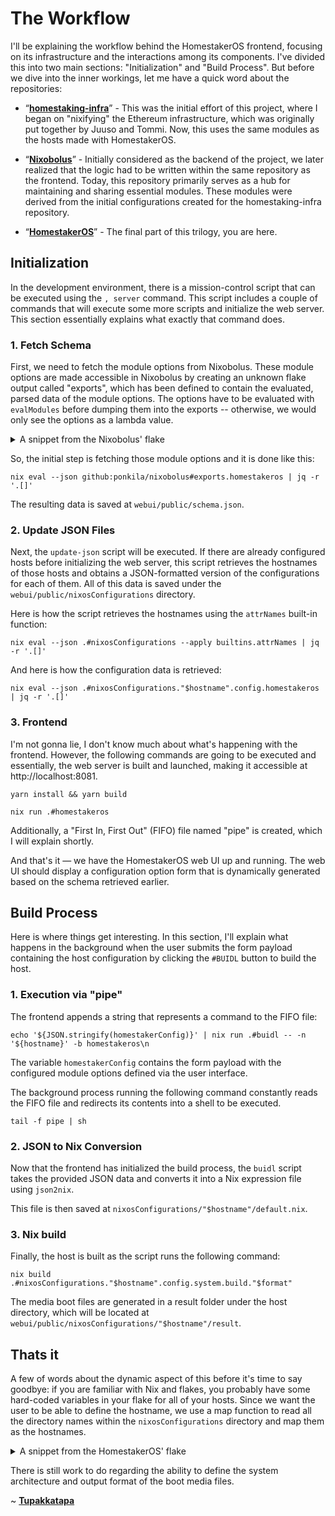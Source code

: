 # The Workflow

I'll be explaining the workflow behind the HomestakerOS frontend, focusing on its infrastructure and the interactions among its components. I've divided this into two main sections: "Initialization" and "Build Process". But before we dive into the inner workings, let me have a quick word about the repositories:

- “**[homestaking-infra](https://github.com/ponkila/homestaking-infra)**” - This was the initial effort of this project, where I began on "nixifying" the Ethereum infrastructure, which was originally put together by Juuso and Tommi. Now, this uses the same modules as the hosts made with HomestakerOS.

- “**[Nixobolus](https://github.com/ponkila/nixobolus)**” - Initially considered as the backend of the project, we later realized that the logic had to be written within the same repository as the frontend. Today, this repository primarily serves as a hub for maintaining and sharing essential modules. These modules were derived from the initial configurations created for the homestaking-infra repository.

- “**[HomestakerOS](https://github.com/ponkila/HomestakerOS)**” - The final part of this trilogy, you are here.

## Initialization

In the development environment, there is a mission-control script that can be executed using the `, server` command. This script includes a couple of commands that will execute some more scripts and initialize the web server. This section essentially explains what exactly that command does.

### 1. Fetch Schema

First, we need to fetch the module options from Nixobolus. These module options are made accessible in Nixobolus by creating an unknown flake output called "exports", which has been defined to contain the evaluated, parsed data of the module options. The options have to be evaluated with `evalModules` before dumping them into the exports -- otherwise, we would only see the options as a lambda value.

<details>

<summary>A snippet from the Nixobolus' flake</summary>
<br/>

See the whole thing at: https://github.com/ponkila/nixobolus/blob/main/flake.nix

```nix
let
  inherit (self) outputs;

  # Function to format module options
  parseOpts = options:
    nixpkgs.lib.attrsets.mapAttrsRecursiveCond (v: !  nixpkgs.lib.options.isOption v)
      (k: v: {
        type = v.type.name;
		    default = v.default;
		    description = if v ? description then v.description else null;
		    example = if v ? example then v.example else null;
	    })
	    options;

  # Function to get options from module(s)
  getOpts = modules:
	  builtins.removeAttrs (nixpkgs.lib.evalModules {
	    inherit modules;
	    specialArgs = { inherit nixpkgs; };
	  }).options [ "_module" ];
in
{
  # Module option exports for the frontend
  # Accessible through 'nix eval --json .#exports'
  exports = parseOpts (getOpts [
	  ./modules/homestakeros/options.nix
  ]);
}
```

</details>

So, the initial step is fetching those module options and it is done like this:

```shell
nix eval --json github:ponkila/nixobolus#exports.homestakeros | jq -r '.[]'
```

The resulting data is saved at `webui/public/schema.json`.

### 2. Update JSON Files

Next, the `update-json` script will be executed. If there are already configured hosts before initializing the web server, this script retrieves the hostnames of those hosts and obtains a JSON-formatted version of the configurations for each of them. All of this data is saved under the `webui/public/nixosConfigurations` directory.

Here is how the script retrieves the hostnames using the `attrNames` built-in function:

```shell
nix eval --json .#nixosConfigurations --apply builtins.attrNames | jq -r '.[]'
```

And here is how the configuration data is retrieved:

```shell
nix eval --json .#nixosConfigurations."$hostname".config.homestakeros | jq -r '.[]'
```

### 3. Frontend

I'm not gonna lie, I don't know much about what's happening with the frontend. However, the following commands are going to be executed and essentially, the web server is built and launched, making it accessible at http://localhost:8081.

```shell
yarn install && yarn build
```

```shell
nix run .#homestakeros
```

Additionally, a "First In, First Out" (FIFO) file named "pipe" is created, which I will explain shortly. 

And that's it — we have the HomestakerOS web UI up and running. The web UI should display a configuration option form that is dynamically generated based on the schema retrieved earlier.

## Build Process

Here is where things get interesting. In this section, I'll explain what happens in the background when the user submits the form payload containing the host configuration by clicking the `#BUIDL` button to build the host.

### 1. Execution via "pipe"

The frontend appends a string that represents a command to the FIFO file:

```shell
echo '${JSON.stringify(homestakerConfig)}' | nix run .#buidl -- -n '${hostname}' -b homestakeros\n
```

The variable `homestakerConfig` contains the form payload with the configured module options defined via the user interface.

The background process running the following command constantly reads the FIFO file and redirects its contents into a shell to be executed.

```
tail -f pipe | sh
```


### 2. JSON to Nix Conversion

Now that the frontend has initialized the build process, the `buidl` script takes the provided JSON data and converts it into a Nix expression file using `json2nix`.

This file is then saved at `nixosConfigurations/"$hostname"/default.nix`.

### 3. Nix build

Finally, the host is built as the script runs the following command:

```shell
nix build .#nixosConfigurations."$hostname".config.system.build."$format"
```

The media boot files are generated in a result folder under the host directory, which will be located at `webui/public/nixosConfigurations/"$hostname"/result`.

## Thats it

A few of words about the dynamic aspect of this before it's time to say goodbye: if you are familiar with Nix and flakes, you probably have some hard-coded variables in your flake for all of your hosts. Since we want the user to be able to define the hostname, we use a map function to read all the directory names within the `nixosConfigurations` directory and map them as the hostnames.

<details>

<summary>A snippet from the HomestakerOS' flake</summary>
<br/>

See the whole thing at: https://github.com/ponkila/HomestakerOS/blob/main/flake.nix

```nix
nixosConfigurations = let
    ls = builtins.readDir ./nixosConfigurations;
    hostnames =
      builtins.filter
      (name: builtins.hasAttr name ls && (ls.${name} == "directory"))
      (builtins.attrNames ls);
  in
    nixpkgs.lib.mkIf (
      builtins.pathExists ./nixosConfigurations
    ) (
      builtins.listToAttrs (map (hostname: {
          name = hostname;
          value = nixpkgs.lib.nixosSystem {
            inherit system;
            specialArgs = {inherit inputs outputs;};
            modules =
              [
                nixobolus.nixosModules.kexecTree
                nixobolus.nixosModules.homestakeros
                ./nixosConfigurations/${hostname}
                {
                  system.stateVersion = "23.05";
                  # Bootloader for x86_64-linux / aarch64-linux
                  boot.loader.systemd-boot.enable = true;
                  boot.loader.efi.canTouchEfiVariables = true;
                }
              ];
          };
        })
        hostnames)
    );
```

</details>

There is still work to do regarding the ability to define the system architecture and output format of the boot media files.

~ **[Tupakkatapa](https://github.com/tupakkatapa)**

